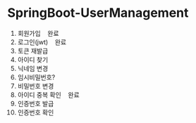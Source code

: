 # SpringBoot-UserManagement


1. 회원가입        &nbsp;&nbsp;        완료
2. 로그인(jwt)          &nbsp;&nbsp;   완료 
3. 토큰 재발급
4. 아이디 찾기
5. 닉네임 변경
6. 임시비밀번호?
7. 비밀번호 변경         
8. 아이디 중복 확인   &nbsp;&nbsp;      완료
9. 인증번호 발급
10. 인증번호 확인
   
